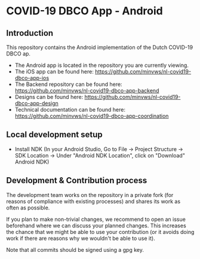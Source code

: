 # COVID-19 DBCO App - Android

## Introduction
This repository contains the Android implementation of the Dutch COVID-19 DBCO ap.

* The Android app is located in the repository you are currently viewing.
* The iOS app can be found here: https://github.com/minvws/nl-covid19-dbco-app-ios
* The Backend repository can be found here: https://github.com/minvws/nl-covid19-dbco-app-backend
* Designs can be found here: https://github.com/minvws/nl-covid19-dbco-app-design
* Technical documentation can be found here: https://github.com/minvws/nl-covid19-dbco-app-coordination

## Local development setup

- Install NDK (In your Android Studio, Go to File -> Project Structure -> SDK Location -> Under "Android NDK Location", click on "Download" Android NDK)

## Development & Contribution process

The development team works on the repository in a private fork (for reasons of compliance with existing processes) and shares its work as often as possible.

If you plan to make non-trivial changes, we recommend to open an issue beforehand where we can discuss your planned changes.
This increases the chance that we might be able to use your contribution (or it avoids doing work if there are reasons why we wouldn't be able to use it).

Note that all commits should be signed using a gpg key.

